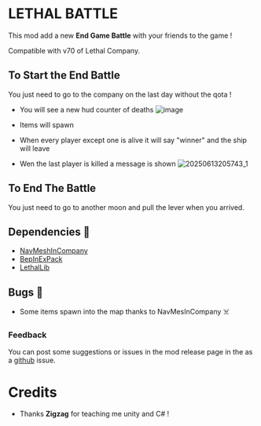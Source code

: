 # LETHAL BATTLE

This mod add a new **End Game Battle** with your friends to the game !

Compatible with v70 of Lethal Company.

## To Start the End Battle

You just need to go to the company on the last day without the qota !

-   You will see a new hud counter of deaths
    ![image](https://github.com/user-attachments/assets/78b775c4-5781-42e4-86e8-f4e70b4eaecc)

-   Items will spawn
-   When every player except one is alive it will say "winner" and the ship will leave

-   Wen the last player is killed a message is shown
    ![20250613205743_1](https://github.com/user-attachments/assets/01cb0969-9c99-4491-8d93-2425e3531148)

## To End The Battle

You just need to go to another moon and pull the lever when you arrived.

## Dependencies 🤫

-   [NavMeshInCompany](https://thunderstore.io/c/lethal-company/p/Kittenji/NavMeshInCompany/)
-   [BepInExPack](https://thunderstore.io/c/lethal-company/p/BepInEx/BepInExPack/)
-   [LethalLib](https://thunderstore.io/c/lethal-company/p/Evaisa/LethalLib/)

## Bugs 🤫

-   Some items spawn into the map thanks to NavMesInCompany ☠️

### Feedback

You can post some suggestions or issues in the mod release page in the as a [github](https://github.com/Pou-1/Lethal_Battle) issue.

##

# Credits

-   Thanks **Zigzag** for teaching me unity and C# !
